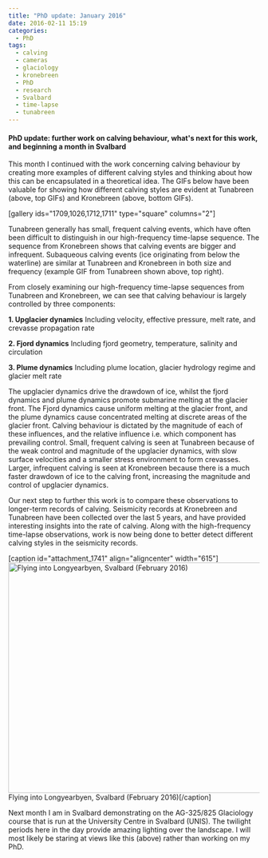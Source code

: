 ```yaml
---
title: "PhD update: January 2016"
date: 2016-02-11 15:19
categories: 
  - PhD
tags: 
  - calving
  - cameras
  - glaciology
  - kronebreen
  - PhD 
  - research
  - Svalbard
  - time-lapse
  - tunabreen
---
```

<h4>PhD update: further work on calving behaviour, what's next for this work, and beginning a month in Svalbard</h4>
This month I continued with the work concerning calving behaviour by creating more examples of different calving styles and thinking about how this can be encapsulated in a theoretical idea. The GIFs below have been valuable for showing how different calving styles are evident at Tunabreen (above, top GIFs) and Kronebreen (above, bottom GIFs).

[gallery ids="1709,1026,1712,1711" type="square" columns="2"]

Tunabreen generally has small, frequent calving events, which have often been difficult to distinguish in our high-frequency time-lapse sequence. The sequence from Kronebreen shows that calving events are bigger and infrequent. Subaqueous calving events (ice originating from below the waterline) are similar at Tunabreen and Kronebreen in both size and frequency (example GIF from Tunabreen shown above, top right).

From closely examining our high-frequency time-lapse sequences from Tunabreen and Kronebreen, we can see that calving behaviour is largely controlled by three components:

<b>1. Upglacier dynamics</b>
Including velocity, effective pressure, melt rate, and crevasse propagation rate

<b>2. Fjord dynamics</b>
Including fjord geometry, temperature, salinity and circulation

<b>3. Plume dynamics</b>
Including plume location, glacier hydrology regime and glacier melt rate

The upglacier dynamics drive the drawdown of ice, whilst the fjord dynamics and plume dynamics promote submarine melting at the glacier front. The Fjord dynamics cause uniform melting at the glacier front, and the plume dynamics cause concentrated melting at discrete areas of the glacier front. Calving behaviour is dictated by the magnitude of each of these influences, and the relative influence i.e. which component has prevailing control. Small, frequent calving is seen at Tunabreen because of the weak control and magnitude of the upglacier dynamics, with slow surface velocities and a smaller stress environment to form crevasses. Larger, infrequent calving is seen at Kronebreen because there is a much faster drawdown of ice to the calving front, increasing the magnitude and control of upglacier dynamics.

Our next step to further this work is to compare these observations to longer-term records of calving. Seismicity records at Kronebreen and Tunabreen have been collected over the last 5 years, and have provided interesting insights into the rate of calving. Along with the high-frequency time-lapse observations, work is now being done to better detect different calving styles in the seismicity records.

[caption id="attachment_1741" align="aligncenter" width="615"]<img class="alignnone  wp-image-1741" src="https://pennyhow.files.wordpress.com/2016/02/svalbardflight_2016.jpg" alt="Flying into Longyearbyen, Svalbard (February 2016)" width="615" height="461" /> Flying into Longyearbyen, Svalbard (February 2016)[/caption]

Next month I am in Svalbard demonstrating on the AG-325/825 Glaciology course that is run at the University Centre in Svalbard (UNIS). The twilight periods here in the day provide amazing lighting over the landscape. I will most likely be staring at views like this (above) rather than working on my PhD.

&nbsp;
